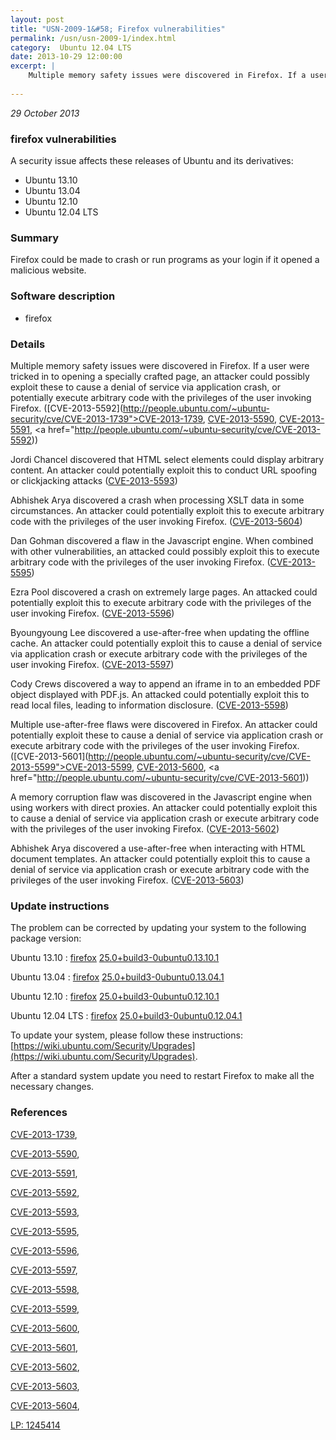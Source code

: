 ```yaml
---
layout: post
title: "USN-2009-1&#58; Firefox vulnerabilities"
permalink: /usn/usn-2009-1/index.html
category:  Ubuntu 12.04 LTS
date: 2013-10-29 12:00:00
excerpt: |
    Multiple memory safety issues were discovered in Firefox. If a user were tricked in to opening a specially crafted page, an attacker could possibly exploit these to cause a denial of service via application crash, or potentially execute arbitrary code with the privileges of the user invoking Firefox. ([CVE-2013-5592](http://people.ubuntu.com/~ubuntu-security/cve/CVE-2013-1739">CVE-2013-1739</a>, <a href="http://people.ubuntu.com/~ubuntu-security/cve/CVE-2013-5590">CVE-2013-5590</a>, <a href="http://people.ubuntu.com/~ubuntu-security/cve/CVE-2013-5591">CVE-2013-5591</a>, <a href="http://people.ubuntu.com/~ubuntu-security/cve/CVE-2013-5592))
    
--- 
```

 
 

*29 October 2013*

### firefox vulnerabilities

A security issue affects these releases of Ubuntu and its derivatives:

* Ubuntu 13.10
* Ubuntu 13.04
* Ubuntu 12.10
* Ubuntu 12.04 LTS

### Summary

Firefox could be made to crash or run programs as your login if it opened a malicious website.

### Software description

* firefox 

### Details

Multiple memory safety issues were discovered in Firefox. If a user were tricked in to opening a specially crafted page, an attacker could possibly exploit these to cause a denial of service via application crash, or potentially execute arbitrary code with the privileges of the user invoking Firefox. ([CVE-2013-5592](http://people.ubuntu.com/~ubuntu-security/cve/CVE-2013-1739">CVE-2013-1739</a>, <a href="http://people.ubuntu.com/~ubuntu-security/cve/CVE-2013-5590">CVE-2013-5590</a>, <a href="http://people.ubuntu.com/~ubuntu-security/cve/CVE-2013-5591">CVE-2013-5591</a>, <a href="http://people.ubuntu.com/~ubuntu-security/cve/CVE-2013-5592))

Jordi Chancel discovered that HTML select elements could display arbitrary content. An attacker could potentially exploit this to conduct URL spoofing or clickjacking attacks ([CVE-2013-5593](http://people.ubuntu.com/~ubuntu-security/cve/CVE-2013-5593))

Abhishek Arya discovered a crash when processing XSLT data in some circumstances. An attacker could potentially exploit this to execute arbitrary code with the privileges of the user invoking Firefox. ([CVE-2013-5604](http://people.ubuntu.com/~ubuntu-security/cve/CVE-2013-5604))

Dan Gohman discovered a flaw in the Javascript engine. When combined with other vulnerabilities, an attacked could possibly exploit this to execute arbitrary code with the privileges of the user invoking Firefox. ([CVE-2013-5595](http://people.ubuntu.com/~ubuntu-security/cve/CVE-2013-5595))

Ezra Pool discovered a crash on extremely large pages. An attacked could potentially exploit this to execute arbitrary code with the privileges of the user invoking Firefox. ([CVE-2013-5596](http://people.ubuntu.com/~ubuntu-security/cve/CVE-2013-5596))

Byoungyoung Lee discovered a use-after-free when updating the offline cache. An attacker could potentially exploit this to cause a denial of service via application crash or execute arbitrary code with the privileges of the user invoking Firefox. ([CVE-2013-5597](http://people.ubuntu.com/~ubuntu-security/cve/CVE-2013-5597))

Cody Crews discovered a way to append an iframe in to an embedded PDF object displayed with PDF.js. An attacked could potentially exploit this to read local files, leading to information disclosure. ([CVE-2013-5598](http://people.ubuntu.com/~ubuntu-security/cve/CVE-2013-5598))

Multiple use-after-free flaws were discovered in Firefox. An attacker could potentially exploit these to cause a denial of service via application crash or execute arbitrary code with the privileges of the user invoking Firefox. ([CVE-2013-5601](http://people.ubuntu.com/~ubuntu-security/cve/CVE-2013-5599">CVE-2013-5599</a>, <a href="http://people.ubuntu.com/~ubuntu-security/cve/CVE-2013-5600">CVE-2013-5600</a>, <a href="http://people.ubuntu.com/~ubuntu-security/cve/CVE-2013-5601))

A memory corruption flaw was discovered in the Javascript engine when using workers with direct proxies. An attacker could potentially exploit this to cause a denial of service via application crash or execute arbitrary code with the privileges of the user invoking Firefox. ([CVE-2013-5602](http://people.ubuntu.com/~ubuntu-security/cve/CVE-2013-5602))

Abhishek Arya discovered a use-after-free when interacting with HTML document templates. An attacker could potentially exploit this to cause a denial of service via application crash or execute arbitrary code with the privileges of the user invoking Firefox. ([CVE-2013-5603](http://people.ubuntu.com/~ubuntu-security/cve/CVE-2013-5603)) 

### Update instructions

The problem can be corrected by updating your system to the following package version:

Ubuntu 13.10
 : [firefox](https://launchpad.net/ubuntu/+source/firefox) <span> [25.0+build3-0ubuntu0.13.10.1](https://launchpad.net/ubuntu/+source/firefox/25.0+build3-0ubuntu0.13.10.1) </span> 

Ubuntu 13.04
 : [firefox](https://launchpad.net/ubuntu/+source/firefox) <span> [25.0+build3-0ubuntu0.13.04.1](https://launchpad.net/ubuntu/+source/firefox/25.0+build3-0ubuntu0.13.04.1) </span> 

Ubuntu 12.10
 : [firefox](https://launchpad.net/ubuntu/+source/firefox) <span> [25.0+build3-0ubuntu0.12.10.1](https://launchpad.net/ubuntu/+source/firefox/25.0+build3-0ubuntu0.12.10.1) </span> 

Ubuntu 12.04 LTS
 : [firefox](https://launchpad.net/ubuntu/+source/firefox) <span> [25.0+build3-0ubuntu0.12.04.1](https://launchpad.net/ubuntu/+source/firefox/25.0+build3-0ubuntu0.12.04.1) </span> 

To update your system, please follow these instructions: [https://wiki.ubuntu.com/Security/Upgrades](https://wiki.ubuntu.com/Security/Upgrades).

After a standard system update you need to restart Firefox to make all the necessary changes. 

### References

 
 [CVE-2013-1739](http://people.ubuntu.com/~ubuntu-security/cve/CVE-2013-1739), 

 [CVE-2013-5590](http://people.ubuntu.com/~ubuntu-security/cve/CVE-2013-5590), 

 [CVE-2013-5591](http://people.ubuntu.com/~ubuntu-security/cve/CVE-2013-5591), 

 [CVE-2013-5592](http://people.ubuntu.com/~ubuntu-security/cve/CVE-2013-5592), 

 [CVE-2013-5593](http://people.ubuntu.com/~ubuntu-security/cve/CVE-2013-5593), 

 [CVE-2013-5595](http://people.ubuntu.com/~ubuntu-security/cve/CVE-2013-5595), 

 [CVE-2013-5596](http://people.ubuntu.com/~ubuntu-security/cve/CVE-2013-5596), 

 [CVE-2013-5597](http://people.ubuntu.com/~ubuntu-security/cve/CVE-2013-5597), 

 [CVE-2013-5598](http://people.ubuntu.com/~ubuntu-security/cve/CVE-2013-5598), 

 [CVE-2013-5599](http://people.ubuntu.com/~ubuntu-security/cve/CVE-2013-5599), 

 [CVE-2013-5600](http://people.ubuntu.com/~ubuntu-security/cve/CVE-2013-5600), 

 [CVE-2013-5601](http://people.ubuntu.com/~ubuntu-security/cve/CVE-2013-5601), 

 [CVE-2013-5602](http://people.ubuntu.com/~ubuntu-security/cve/CVE-2013-5602), 

 [CVE-2013-5603](http://people.ubuntu.com/~ubuntu-security/cve/CVE-2013-5603), 

 [CVE-2013-5604](http://people.ubuntu.com/~ubuntu-security/cve/CVE-2013-5604), 

 [LP: 1245414](https://launchpad.net/bugs/1245414)
 

